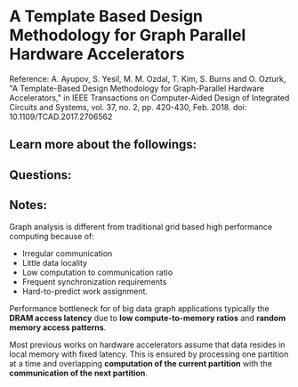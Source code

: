 # A Template Based Design Methodology for Graph Parallel Hardware Accelerators

Reference: A. Ayupov, S. Yesil, M. M. Ozdal, T. Kim, S. Burns and O. Ozturk, "A Template-Based Design Methodology for Graph-Parallel Hardware Accelerators," in IEEE Transactions on Computer-Aided Design of Integrated Circuits and Systems, vol. 37, no. 2, pp. 420-430, Feb. 2018.
doi: 10.1109/TCAD.2017.2706562

## Learn more about the followings:


## Questions:

## Notes:
Graph analysis is different from traditional grid based high performance computing because of:
* Irregular communication
* Little data locality
* Low computation to communication ratio
* Frequent synchronization requirements
* Hard-to-predict work assignment.

Performance bottleneck for of big data graph applications typically the **DRAM access latency** due to **low compute-to-memory ratios** and **random memory access patterns**.

Most previous works on hardware accelerators assume that data resides in local memory with fixed latency. This is ensured by processing one partition at a time and overlapping **computation of the current partition** with the **communication of the next partition**.
